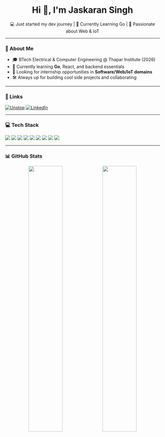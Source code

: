 <h1 align="center">Hi 👋, I'm Jaskaran Singh</h1>
<p align="center">💻 Just started my dev journey | 🌱 Currently Learning Go | 🚀 Passionate about Web & IoT</p>

---

### 🧠 About Me
- 🎓 BTech Electrical & Computer Engineering @ Thapar Institute (2026)
- 🌱 Currently learning **Go**, React, and backend essentials
- 💼 Looking for internship opportunities in **Software/Web/IoT domains**
- 🛠️ Always up for building cool side projects and collaborating

---

### 🔗 Links  
[![Unstop](https://img.shields.io/badge/Unstop-Profile-purple?style=for-the-badge&logo=data:image/svg+xml;base64,PHN2ZyBmaWxsPSIjRkZGIiB2aWV3Qm94PSIwIDAgMjU2IDI1NiIgd2lkdGg9IjI1NiIgaGVpZ2h0PSIyNTYiIHhtbG5zPSJodHRwOi8vd3d3LnczLm9yZy8yMDAwL3N2ZyI+PHBhdGggZD0iTTIxOS41IDE0Mi40bC01OC40IDM0LjV2LTY3LjRsNTguNC0zNC41djY3LjR6TTM1LjkgMTE0LjhsNTguNCAzNC41di02Ny40TDM1LjkgNDcuM3Y2Ny41ek0xMjggMTI4bDU4LjQgMzQuNS02NS41IDM4LjktNTguNC0zNC41TDMyLjUgMTI4bDY1LjUtMzguOSAyNy4yIDE2LjF6TTI0My44IDEwMi44TDE4MyAxMzcuM3YtNjkuOGw1MC44LTI5LjRsMTAuMiA1LjktLjIgNTkuOHoiLz48L3N2Zz4=&logoColor=white)](https://unstop.com/u/jaskasin8561)
[![LinkedIn](https://img.shields.io/badge/LinkedIn-Profile-blue?style=for-the-badge&logo=linkedin)](https://www.linkedin.com/in/jaskaran-singh-8a42ab2b1/)

---

### 💻 Tech Stack  
<p align="left">
  <img src="https://img.shields.io/badge/Go-00ADD8?style=for-the-badge&logo=go&logoColor=white"/>
  <img src="https://img.shields.io/badge/C++-00599C?style=for-the-badge&logo=c%2B%2B&logoColor=white"/>
  <img src="https://img.shields.io/badge/Java-007396?style=for-the-badge&logo=java&logoColor=white"/>
  <img src="https://img.shields.io/badge/Python-3776AB?style=for-the-badge&logo=python&logoColor=white"/>
  <img src="https://img.shields.io/badge/Flutter-02569B?style=for-the-badge&logo=flutter&logoColor=white"/>
  <img src="https://img.shields.io/badge/Node.js-339933?style=for-the-badge&logo=node.js&logoColor=white"/>
  <img src="https://img.shields.io/badge/Firebase-FFCA28?style=for-the-badge&logo=firebase&logoColor=black"/>
  <img src="https://img.shields.io/badge/HTML5-E34F26?style=for-the-badge&logo=html5&logoColor=white"/>
  <img src="https://img.shields.io/badge/CSS3-1572B6?style=for-the-badge&logo=css3&logoColor=white"/>
</p>

---

### 📊 GitHub Stats
<p align="center">
  <img src="https://github-readme-stats.vercel.app/api?username=jaskarn09&show_icons=true&theme=tokyonight" width="47%" />
  <img src="https://github-readme-stats.vercel.app/api/top-langs/?username=jaskarn09&layout=compact&theme=tokyonight" width="47%" />
</p>
